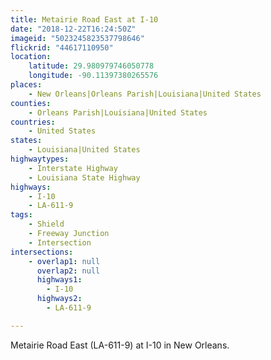 ```yaml
---
title: Metairie Road East at I-10
date: "2018-12-22T16:24:50Z"
imageid: "5023245823537798646"
flickrid: "44617110950"
location:
    latitude: 29.980979746050778
    longitude: -90.11397380265576
places:
    - New Orleans|Orleans Parish|Louisiana|United States
counties:
    - Orleans Parish|Louisiana|United States
countries:
    - United States
states:
    - Louisiana|United States
highwaytypes:
    - Interstate Highway
    - Louisiana State Highway
highways:
    - I-10
    - LA-611-9
tags:
    - Shield
    - Freeway Junction
    - Intersection
intersections:
    - overlap1: null
      overlap2: null
      highways1:
        - I-10
      highways2:
        - LA-611-9

---
```

Metairie Road East (LA-611-9) at I-10 in New Orleans.
